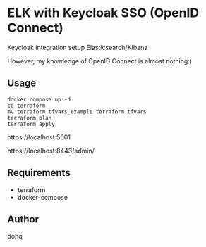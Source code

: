# ELK with Keycloak SSO (OpenID Connect)
Keycloak integration setup Elasticsearch/Kibana 

However, my knowledge of OpenID Connect is almost nothing:)

## Usage
```
docker compose up -d
cd terraform
mv terraform.tfvars_example terraform.tfvars
terraform plan
terraform apply
```

https://localhost:5601

https://localhost:8443/admin/

## Requirements
* terraform
* docker-compose

## Author
dohq
